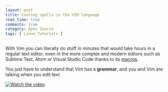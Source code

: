 ```yaml
---
layout: post
title: Casting spells in the VIM language
read_time: true  
comments: true
category: Open Source
tags: [ Linux Tutorials ]
---
```


With Vim you can literally do stuff in minutes that would take hours in a regular text editor, even in the more complex and modern editors such as Sublime Text, Atom or Visual Studio Code thanks to its [macros](https://www.vimfromscratch.com/articles/vim-macros).

You just have to understand that Vim has a **grammar**, and you and Vim are talking when you edit text.

[![Watch the video](https://img.youtube.com/vi/wlR5gYd6um0/maxresdefault.jpg)](https://youtu.be/wlR5gYd6um0)
